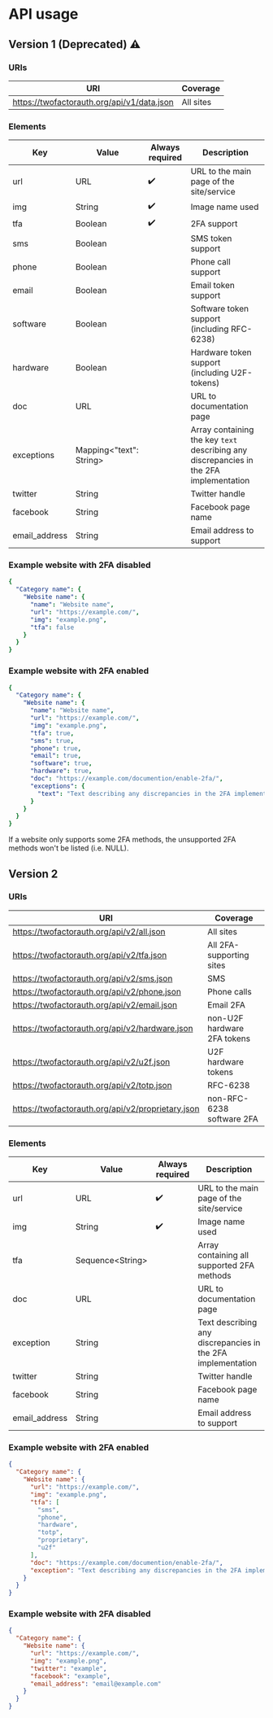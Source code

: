 # API usage

## Version 1 (Deprecated) :warning:

### URIs

|URI|Coverage|
|---|--------|
|https://twofactorauth.org/api/v1/data.json|All sites|

### Elements

|Key|Value|Always required|Description|
|---|-----|---------------|-----------|
|url|URL|:heavy_check_mark:|URL to the main page of the site/service|
|img|String|:heavy_check_mark:|Image name used|
|tfa|Boolean|:heavy_check_mark:|2FA support|
|sms|Boolean||SMS token support|
|phone|Boolean||Phone call support|
|email|Boolean||Email token support|
|software|Boolean||Software token support (including RFC-6238)|
|hardware|Boolean||Hardware token support (including U2F-tokens)|
|doc|URL||URL to documentation page|
|exceptions|Mapping\<"text": String>||Array containing the key `text` describing any discrepancies in the 2FA implementation|
|twitter|String||Twitter handle|
|facebook|String||Facebook page name|
|email_address|String||Email address to support|

### Example website with 2FA disabled

```YAML
{
  "Category name": {
    "Website name": {
      "name": "Website name",
      "url": "https://example.com/",
      "img": "example.png",
      "tfa": false
    }   
  }
}
```

### Example website with 2FA enabled

```YAML
{
  "Category name": {
    "Website name": {
      "name": "Website name",
      "url": "https://example.com/",
      "img": "example.png",
      "tfa": true,
      "sms": true,
      "phone": true,
      "email": true,
      "software": true,
      "hardware": true,
      "doc": "https://example.com/documention/enable-2fa/",
      "exceptions": {
        "text": "Text describing any discrepancies in the 2FA implementation."
      }
    }   
  }
}
```

If a website only supports some 2FA methods, the unsupported 2FA methods won't be listed (i.e. NULL).

## Version 2

### URIs

|URI|Coverage|
|---|--------|
|https://twofactorauth.org/api/v2/all.json|All sites|
|https://twofactorauth.org/api/v2/tfa.json|All 2FA-supporting sites|
|https://twofactorauth.org/api/v2/sms.json|SMS|
|https://twofactorauth.org/api/v2/phone.json|Phone calls|
|https://twofactorauth.org/api/v2/email.json|Email 2FA|
|https://twofactorauth.org/api/v2/hardware.json|non-U2F hardware 2FA tokens|
|https://twofactorauth.org/api/v2/u2f.json|U2F hardware tokens|
|https://twofactorauth.org/api/v2/totp.json|RFC-6238|
|https://twofactorauth.org/api/v2/proprietary.json|non-RFC-6238 software 2FA


### Elements

|Key|Value|Always required|Description|
|---|-----|---------------|-----------|
|url|URL|:heavy_check_mark:|URL to the main page of the site/service|
|img|String|:heavy_check_mark:|Image name used|
|tfa|Sequence\<String>||Array containing all supported 2FA methods|
|doc|URL||URL to documentation page|
|exception|String||Text describing any discrepancies in the 2FA implementation|
|twitter|String||Twitter handle|
|facebook|String||Facebook page name|
|email_address|String||Email address to support|

### Example website with 2FA enabled

```JSON
{
  "Category name": {
    "Website name": {
      "url": "https://example.com/",
      "img": "example.png",
      "tfa": [
        "sms",
        "phone",
        "hardware",
        "totp",
        "proprietary",
        "u2f"
      ],
      "doc": "https://example.com/documention/enable-2fa/",
      "exception": "Text describing any discrepancies in the 2FA implementation."
    }
  }
}
```

### Example website with 2FA disabled

```JSON
{
  "Category name": {
    "Website name": {
      "url": "https://example.com/",
      "img": "example.png",
      "twitter": "example",
      "facebook": "example",
      "email_address": "email@example.com"
    }  
  }
}
```
